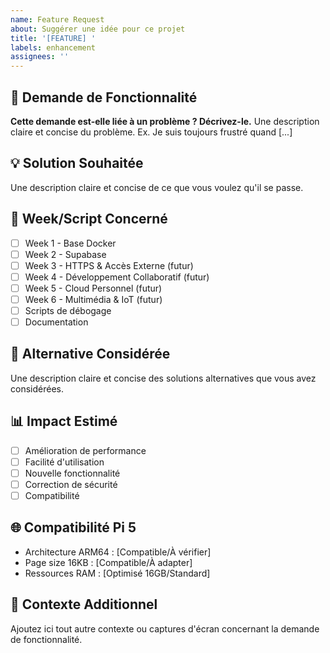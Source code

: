 ```yaml
---
name: Feature Request
about: Suggérer une idée pour ce projet
title: '[FEATURE] '
labels: enhancement
assignees: ''
---
```


## 🚀 Demande de Fonctionnalité

**Cette demande est-elle liée à un problème ? Décrivez-le.**
Une description claire et concise du problème. Ex. Je suis toujours frustré quand [...]

## 💡 Solution Souhaitée
Une description claire et concise de ce que vous voulez qu'il se passe.

## 🎯 Week/Script Concerné
- [ ] Week 1 - Base Docker
- [ ] Week 2 - Supabase
- [ ] Week 3 - HTTPS & Accès Externe (futur)
- [ ] Week 4 - Développement Collaboratif (futur)
- [ ] Week 5 - Cloud Personnel (futur)
- [ ] Week 6 - Multimédia & IoT (futur)
- [ ] Scripts de débogage
- [ ] Documentation

## 🔧 Alternative Considérée
Une description claire et concise des solutions alternatives que vous avez considérées.

## 📊 Impact Estimé
- [ ] Amélioration de performance
- [ ] Facilité d'utilisation
- [ ] Nouvelle fonctionnalité
- [ ] Correction de sécurité
- [ ] Compatibilité

## 🌐 Compatibilité Pi 5
- Architecture ARM64 : [Compatible/À vérifier]
- Page size 16KB : [Compatible/À adapter]
- Ressources RAM : [Optimisé 16GB/Standard]

## 💭 Contexte Additionnel
Ajoutez ici tout autre contexte ou captures d'écran concernant la demande de fonctionnalité.
